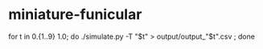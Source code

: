# miniature-funicular

for t in 0.{1..9} 1.0; do ./simulate.py -T "$t" > output/output_"$t".csv ; done
